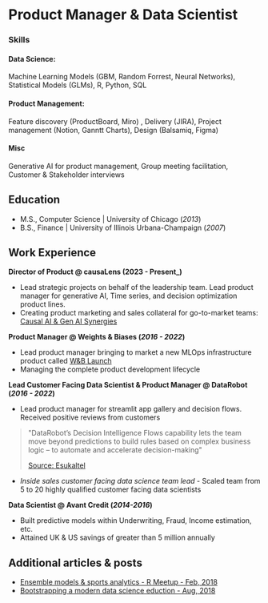 # Product Manager & Data Scientist

### Skills
#### Data Science: 
Machine Learning Models (GBM, Random Forrest, Neural Networks), Statistical Models (GLMs), R, Python, SQL
#### Product Management: 
Feature discovery (ProductBoard, Miro) , Delivery (JIRA), Project management (Notion, Ganntt Charts), Design (Balsamiq, Figma)
#### Misc
Generative AI for product management, Group meeting facilitation, Customer & Stakeholder interviews 

## Education
- M.S., Computer Science | University of Chicago (_2013_)							       		
- B.S., Finance	| University of Illinois Urbana-Champaign (_2007_) 			        		


## Work Experience
**Director of Product @ causaLens (2023 - Present_)**
- Lead strategic projects on behalf of the leadership team. Lead product manager for generative AI, Time series, and decision optimization product lines. 
- Creating product marketing and sales collateral for go-to-market teams: [Causal AI & Gen AI Synergies](https://causalens.com/causal-ai-gen-ai-synergies/)


**Product Manager @ Weights & Biases (_2016 - 2022_)**
- Lead product manager bringing to market a new MLOps infrastructure product called [W&B Launch](https://docs.wandb.ai/guides/launch)
- Managing the complete product development lifecycle

**Lead Customer Facing Data Scientist & Product Manager @ DataRobot (_2016 - 2022_)**
- Lead product manager for streamlit app gallery and decision flows. Received positive reviews from customers  

> "DataRobot’s Decision Intelligence Flows capability lets the team move beyond predictions to build rules based on complex business logic – to automate and accelerate decision-making"
>
>[Source: Esukaltel](https://www.datarobot.com/customers/euskaltel/)

- *Inside sales customer facing data science team lead* - Scaled team from 5 to 20 highly qualified customer facing data scientists

**Data Scientist @ Avant Credit (_2014-2016_)**
- Built predictive models within Underwriting, Fraud, Income estimation, etc.
- Attained UK & US savings of greater than 5 million annually


## Additional articles & posts
- [Ensemble models & sports analytics - R Meetup - Feb, 2018](https://www.meetup.com/Chicago-R-User-Group/events/247282214/)
- [Bootstrapping a modern data science eduction - Aug, 2018](https://www.datarobot.com/blog/booststrapping-a-modern-datascience-education/) 
